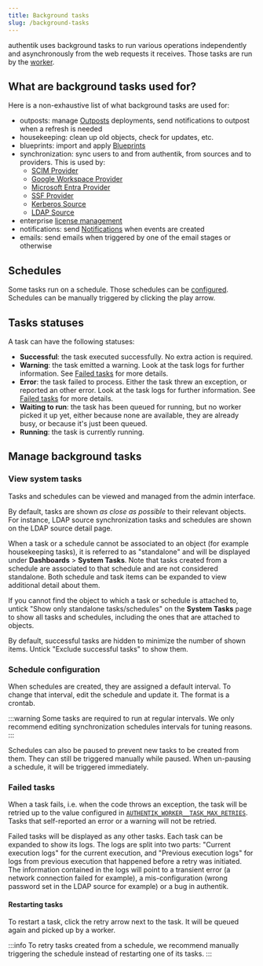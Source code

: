 ```yaml
---
title: Background tasks
slug: /background-tasks
---
```


authentik uses background tasks to run various operations independently and asynchronously from the web requests it receives. Those tasks are run by the [worker](./ops/worker.md).

## What are background tasks used for?

Here is a non-exhaustive list of what background tasks are used for:

- outposts: manage [Outposts](../add-secure-apps/outposts/index.mdx) deployments, send notifications to outpost when a refresh is needed
- housekeeping: clean up old objects, check for updates, etc.
- blueprints: import and apply [Blueprints](../customize/blueprints/index.mdx)
- synchronization: sync users to and from authentik, from sources and to providers. This is used by:
    - [SCIM Provider](../add-secure-apps/providers/scim/index.md)
    - [Google Workspace Provider](../add-secure-apps/providers/gws/index.md)
    - [Microsoft Entra Provider](../add-secure-apps/providers/entra/index.md)
    - [SSF Provider](../add-secure-apps/providers/ssf/index.md)
    - [Kerberos Source](../users-sources/sources/protocols/kerberos/index.md)
    - [LDAP Source](../users-sources/sources/protocols/ldap/index.md)
- enterprise [license management](../enterprise/manage-enterprise.mdx#license-management)
- notifications: send [Notifications](./events/notifications.md) when events are created
- emails: send emails when triggered by one of the email stages or otherwise

## Schedules

Some tasks run on a schedule. Those schedules can be [configured](#schedule-configuration). Schedules can be manually triggered by clicking the play arrow.

## Tasks statuses

A task can have the following statuses:

- **Successful**: the task executed successfully. No extra action is required.
- **Warning**: the task emitted a warning. Look at the task logs for further information. See [Failed tasks](#failed-tasks) for more details.
- **Error**: the task failed to process. Either the task threw an exception, or reported an other error. Look at the task logs for further information. See [Failed tasks](#failed-tasks) for more details.
- **Waiting to run**: the task has been queued for running, but no worker picked it up yet, either because none are available, they are already busy, or because it's just been queued.
- **Running**: the task is currently running.

## Manage background tasks

### View system tasks

Tasks and schedules can be viewed and managed from the admin interface.

By default, tasks are shown _as close as possible_ to their relevant objects. For instance, LDAP source synchronization tasks and schedules are shown on the LDAP source detail page.

When a task or a schedule cannot be associated to an object (for example housekeeping tasks), it is referred to as "standalone" and will be displayed under **Dashboards** > **System Tasks**. Note that tasks created from a schedule are associated to that schedule and are not considered standalone. Both schedule and task items can be expanded to view additional detail about them.

If you cannot find the object to which a task or schedule is attached to, untick "Show only standalone tasks/schedules" on the **System Tasks** page to show all tasks and schedules, including the ones that are attached to objects.

By default, successful tasks are hidden to minimize the number of shown items. Untick "Exclude successful tasks" to show them.

### Schedule configuration

When schedules are created, they are assigned a default interval. To change that interval, edit the schedule and update it. The format is a crontab.

:::warning
Some tasks are required to run at regular intervals. We only recommend editing synchronization schedules intervals for tuning reasons.
:::

Schedules can also be paused to prevent new tasks to be created from them. They can still be triggered manually while paused. When un-pausing a schedule, it will be triggered immediately.

### Failed tasks

When a task fails, i.e. when the code throws an exception, the task will be retried up to the value configured in [`AUTHENTIK_WORKER__TASK_MAX_RETRIES`](../install-config/configuration/configuration.mdx#authentik_worker__task_max_retries). Tasks that self-reported an error or a warning will not be retried.

Failed tasks will be displayed as any other tasks. Each task can be expanded to show its logs. The logs are split into two parts: "Current execution logs" for the current execution, and "Previous execution logs" for logs from previous execution that happened before a retry was initiated. The information contained in the logs will point to a transient error (a network connection failed for example), a mis-configuration (wrong password set in the LDAP source for example) or a bug in authentik.

#### Restarting tasks

To restart a task, click the retry arrow next to the task. It will be queued again and picked up by a worker.

:::info
To retry tasks created from a schedule, we recommend manually triggering the schedule instead of restarting one of its tasks.
:::
